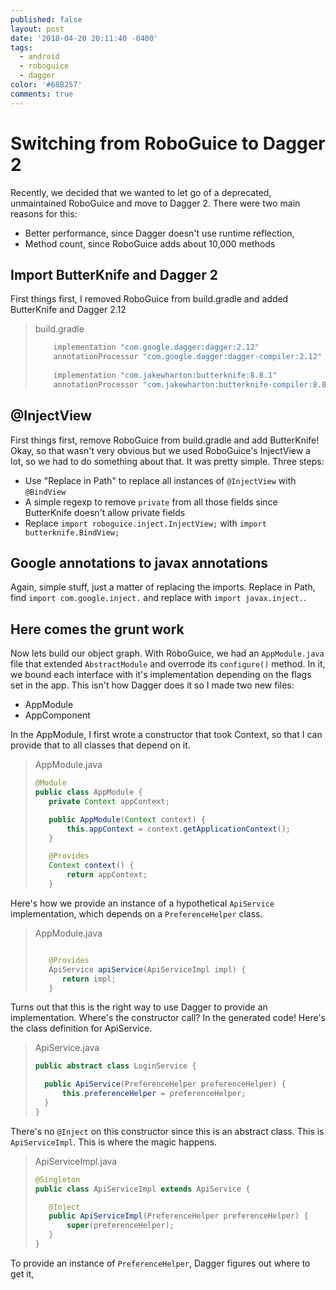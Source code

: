 ```yaml
---
published: false
layout: post
date: '2018-04-20 20:11:40 -0400'
tags:
  - android
  - roboguice
  - dagger
color: '#68B257'
comments: true
---
```

# Switching from RoboGuice to Dagger 2

Recently, we decided that we wanted to let go of a deprecated, unmaintained RoboGuice and move to Dagger 2. There were two main reasons for this:

- Better performance, since Dagger doesn't use runtime reflection,
- Method count, since RoboGuice adds about 10,000 methods

## Import ButterKnife and Dagger 2

First things first, I removed RoboGuice from build.gradle and added ButterKnife and Dagger 2.12

> build.gradle
> ```groovy
>     implementation "com.google.dagger:dagger:2.12"
>     annotationProcessor "com.google.dagger:dagger-compiler:2.12"
>     
>     implementation "com.jakewharton:butterknife:8.8.1"
>     annotationProcessor "com.jakewharton:butterknife-compiler:8.8.1"
> ```

## @InjectView

First things first, remove RoboGuice from build.gradle and add ButterKnife! Okay, so that wasn't very obvious but we used RoboGuice's InjectView a lot, so we had to do something about that. It was pretty simple. Three steps: 

- Use "Replace in Path" to replace all instances of `@InjectView` with `@BindView`
- A simple regexp to remove `private` from all those fields since ButterKnife doesn't allow private fields
- Replace `import roboguice.inject.InjectView;` with `import butterknife.BindView;`

## Google annotations to javax annotations

Again, simple stuff, just a matter of replacing the imports. Replace in Path, find `import com.google.inject.` and replace with `import javax.inject.`.

## Here comes the grunt work

Now lets build our object graph. With RoboGuice, we had an `AppModule.java` file that extended `AbstractModule` and overrode its `configure()` method. In it, we bound each interface with it's implementation depending on the flags set in the app. This isn't how Dagger does it so I made two new files:

- AppModule
- AppComponent

In the AppModule, I first wrote a constructor that took Context, so that I can provide that to all classes that depend on it.

> AppModule.java
> ```java
> @Module
> public class AppModule {
>    private Context appContext;
>
>    public AppModule(Context context) {
>        this.appContext = context.getApplicationContext();
>    }
>
>    @Provides
>    Context context() {
>        return appContext;
>    }
>```

Here's how we provide an instance of a hypothetical `ApiService` implementation, which depends on a `PreferenceHelper` class.

> AppModule.java
> ```java
>
>    @Provides
>    ApiService apiService(ApiServiceImpl impl) {
>    	return impl;
>    }
>```

Turns out that this is the right way to use Dagger to provide an implementation. Where's the constructor call? In the generated code! Here's the class definition for ApiService.

> ApiService.java    
> ```java
> public abstract class LoginService {
>
> 	public ApiService(PreferenceHelper preferenceHelper) {
>		this.preferenceHelper = preferenceHelper;
>	}
> }
>```

There's no `@Inject` on this constructor since this is an abstract class. This is `ApiServiceImpl`. This is where the magic happens.

> ApiServiceImpl.java
> ```java
> @Singleton
> public class ApiServiceImpl extends ApiService {
>
>    @Inject
>    public ApiServiceImpl(PreferenceHelper preferenceHelper) {
>        super(preferenceHelper);
>    }
> }
> ```

To provide an instance of `PreferenceHelper`, Dagger figures out where to get it, 








